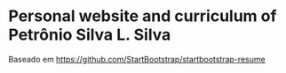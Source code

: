 # Personal website and curriculum of Petrônio Silva L. Silva


Baseado em https://github.com/StartBootstrap/startbootstrap-resume
